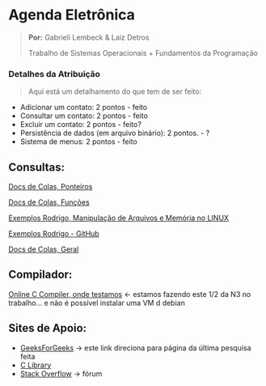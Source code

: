 # Agenda Eletrônica
> **Por:** Gabrieli Lembeck & Laiz Detros
> 
> Trabalho de Sistemas Operacionais + Fundamentos da Programação

### Detalhes da Atribuição
> Aqui está um detalhamento do que tem de ser feito:

* Adicionar um contato: 2 pontos                           - feito
* Consultar um contato: 2 pontos                           - feito
* Excluir um contato: 2 pontos                             - feito?
* Persistência de dados (em arquivo binário): 2 pontos.    - ?
* Sistema de menus: 2 pontos                               - feito

## Consultas:

<a href="https://docs.google.com/document/d/1DCITslQ6j0_osakBMZq3culaubUdvp3jESYYb4h9JPI/edit?usp=sharing">Docs de Colas, Ponteiros</a>

<a href="https://docs.google.com/document/d/1h67pVIHA0RitYJLzBF8emaRSuV-nu1lqkjYoDHuQMqU/edit?usp=sharing">Docs de Colas, Funções</a>

<a href="https://catolicasc-my.sharepoint.com/:w:/g/personal/gabrieli_lembeck_catolicasc_edu_br/Ec05kPTnliRItbwS3v7voE4BozN1vK5pmy1RYHDbIQr3gw?e=BIfhWj">Exemplos Rodrigo, Manipulação de Arquivos e Memória no LINUX</a>

<a href="https://github.com/gregori/exercicios_c_arquivos">Exemplos Rodrigo - GitHub</a>

<a href="https://docs.google.com/document/d/1LOIsTXtziyZuwUNDS-EXJkbr_KzIQya7adjo1u5nAY8/edit?usp=sharing">Docs de Colas, Geral</a>

## Compilador:

<a href="https://www.onlinegdb.com/online_c_compiler#">Online C Compiler, onde testamos</a> <- estamos fazendo este 1/2 da N3 no trabalho... e não é possível instalar uma VM d debian

## Sites de Apoio: 

* <a href="https://www.geeksforgeeks.org/perl-eof-end-of-file-function/?ref=gcse">GeeksForGeeks</a> -> este link direciona para página da última pesquisa feita
* <a href="https://cplusplus.com/reference/clibrary/">C Library</a>
* <a href="https://pt.stackoverflow.com/questions/527010/manipula%C3%A7%C3%A3o-de-arquivos-em-c">Stack Overflow</a> -> fórum
